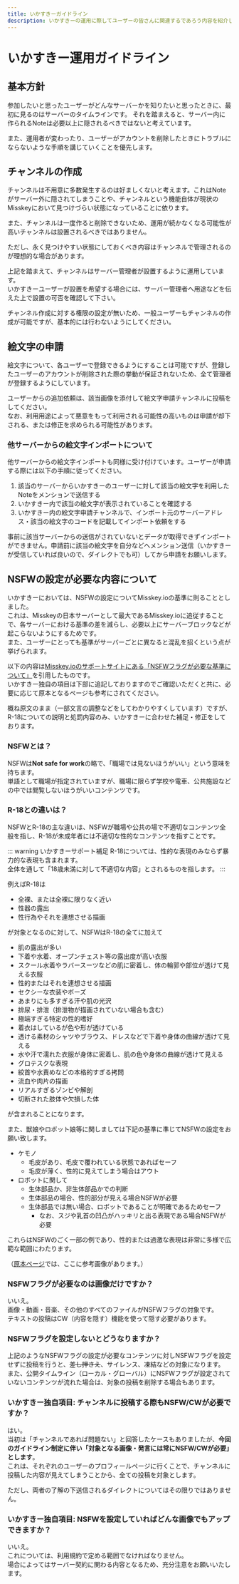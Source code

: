 ```yaml
---
title: いかすきーガイドライン
description: いかすきーの運用に際してユーザーの皆さんに関連するであろう内容を紹介しています。
---
```


# いかすきー運用ガイドライン

## 基本方針

参加したいと思ったユーザーがどんなサーバーかを知りたいと思ったときに、最初に見るのはサーバーのタイムラインです。
それを踏まえると、サーバー内に作られるNoteは必要以上に隠されるべきではないと考えています。

また、運用者が変わったり、ユーザーがアカウントを削除したときにトラブルにならないような手順を講じていくことを優先します。

## チャンネルの作成

チャンネルは不用意に多数発生するのは好ましくないと考えます。これはNoteがサーバー外に隠されてしまうことや、チャンネルという機能自体が現状のMisskeyにおいて見つけづらい状態になっていることに依ります。

また、チャンネルは一度作ると削除できないため、運用が続かなくなる可能性が高いチャンネルは設置されるべきではありません。

ただし、永く見つけやすい状態にしておくべき内容はチャンネルで管理されるのが理想的な場合があります。

上記を踏まえて、チャンネルはサーバー管理者が設置するように運用しています。  
いかすきーユーザーが設置を希望する場合には、サーバー管理者へ用途などを伝えた上で設置の可否を確認して下さい。

チャンネル作成に対する権限の設定が無いため、一般ユーザーもチャンネルの作成が可能ですが、基本的には行わないようにしてください。

## 絵文字の申請

絵文字について、各ユーザーで登録できるようにすることは可能ですが、登録したユーザーのアカウントが削除された際の挙動が保証されないため、全て管理者が登録するようにしています。

ユーザーからの追加依頼は、該当画像を添付して絵文字申請チャンネルに投稿をしてください。  
なお、利用用途によって悪意をもって利用される可能性の高いものは申請が却下される、または修正を求められる可能性があります。

### 他サーバーからの絵文字インポートについて

他サーバーからの絵文字インポートも同様に受け付けています。ユーザーが申請する際には以下の手順に従ってください。

1. 該当のサーバーからいかすきーのユーザーに対して該当の絵文字を利用したNoteをメンションで送信する
2. いかすきー内で該当の絵文字が表示されていることを確認する
3. いかすきー内の絵文字申請チャンネルで、インポート元のサーバーアドレス・該当の絵文字のコードを記載してインポート依頼をする

事前に該当サーバーからの送信がされていないとデータが取得できずインポートができません。申請前に該当の絵文字を自分などへメンション送信（いかすきーが受信していれば良いので、ダイレクトでも可）してから申請をお願いします。

## NSFWの設定が必要な内容について

いかすきーにおいては、NSFWの設定についてMisskey.ioの基準に則ることとしました。  
これは、Misskeyの日本サーバーとして最大であるMisskey.ioに追従することで、各サーバーにおける基準の差を減らし、必要以上にサーバーブロックなどが起こらないようにするためです。  
また、ユーザーにとっても基準がサーバーごとに異なると混乱を招くという点が挙げられます。

以下の内容は[Misskey.ioのサポートサイトにある「NSFWフラグが必要な基準について」](https://support.misskey.io/hc/ja/articles/6657417016463-NSFWフラグが必要な基準について)を引用したものです。  
いかすきー独自の項目は下部に追記しておりますのでご確認いただくと共に、必要に応じて原本となるページも参考にされてください。

概ね原文のまま（一部文言の調整などをしてわかりやすくしています）ですが、R-18についての説明と処罰内容のみ、いかすきーに合わせた補足・修正をしております。

### NSFWとは？

NSFWは**Not safe for work**の略で、「職場では見ないほうがいい」という意味を持ちます。  
単語として職場が指定されていますが、職場に限らず学校や電車、公共施設などの中では閲覧しないほうがいいコンテンツです。

### R-18との違いは？

NSFWとR-18の主な違いは、NSFWが職場や公共の場で不適切なコンテンツ全般を指し、R-18が未成年者には不適切な性的なコンテンツを指すことです。

::: warning いかすきーサポート補足
R-18については、性的な表現のみならず暴力的な表現も含まれます。  
全体を通して「18歳未満に対して不適切な内容」とされるものを指します。
:::

例えばR-18は

- 全裸、または全裸に限りなく近い
- 性器の露出
- 性行為やそれを連想させる描画

が対象となるのに対して、NSFWはR-18の全てに加えて

- 肌の露出が多い
- 下着や水着、オープンチェスト等の露出度が高い衣服
- スクール水着やラバースーツなどの肌に密着し、体の輪郭や部位が透けて見える衣服
- 性的またはそれを連想させる描画
- セクシーな衣装やポーズ
- あまりにも多すぎる汗や肌の光沢
- 排尿・排泄（排泄物が描画されていない場合も含む）
- 極端すぎる特定の性的嗜好
- 着衣はしているが色や形が透けている
- 透ける素材のシャツやブラウス、ドレスなどで下着や身体の曲線が透けて見える
- 水や汗で濡れた衣服が身体に密着し、肌の色や身体の曲線が透けて見える
- グロテスクな表現
- 絞首や水責めなどの本格的すぎる拷問
- 流血や肉片の描画
- リアルすぎるゾンビや解剖
- 切断された肢体や欠損した体

が含まれることになります。

また、獣娘やロボット娘等に関しましては下記の基準に準じてNSFWの設定をお願い致します。

- ケモノ
  - 毛皮があり、毛皮で覆われている状態であればセーフ
  - 毛皮が薄く、性的に見えてしまう場合はアウト
- ロボットに関して
  - 生体部品か、非生体部品かでの判断
  - 生体部品の場合、性的部分が見える場合NSFWが必要
  - 生体部品では無い場合、ロボットであることが明確であるためセーフ
    - なお、スジや乳首の凹凸がハッキリと出る表現である場合NSFWが必要

これらはNSFWのごく一部の例であり、性的または過激な表現は非常に多様で広範な範囲にわたります。

（[原本ページ](https://support.misskey.io/hc/ja/articles/6657417016463-NSFWフラグが必要な基準について)では、ここに参考画像があります。）

### NSFWフラグが必要なのは画像だけですか？

いいえ。  
画像・動画・音楽、その他のすべてのファイルがNSFWフラグの対象です。  
テキストの投稿はCW（内容を隠す）機能を使って隠す必要があります。

### NSFWフラグを設定しないとどうなりますか？

上記のようなNSFWフラグの設定が必要なコンテンツに対しNSFWフラグを設定せずに投稿を行うと、~~差し押さえ~~、サイレンス、凍結などの対象になります。  
また、公開タイムライン（ローカル・グローバル）にNSFWフラグが設定されていないコンテンツが流れた場合は、対象の投稿を削除する場合もあります。

### いかすきー独自項目: チャンネルに投稿する際もNSFW/CWが必要ですか？

はい。  
当初は「チャンネルであれば問題ない」と回答したケースもありましたが、**今回のガイドライン制定に伴い「対象となる画像・発言には常にNSFW/CWが必要」とします**。  
これは、それぞれのユーザーのプロフィールページに行くことで、チャンネルに投稿した内容が見えてしまうことから、全ての投稿を対象とします。

ただし、両者の了解の下送信されるダイレクトについてはその限りではありません。

### いかすきー独自項目: NSFWを設定していればどんな画像でもアップできますか？

いいえ。  
これについては、利用規約で定める範囲でなければなりません。  
場合によってはサーバー契約に関わる内容となるため、充分注意をお願いいたします。
